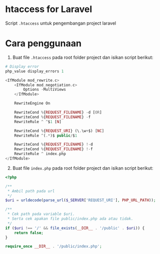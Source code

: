 # htaccess for Laravel
Script `.htaccess` untuk pengembangan project laravel

# Cara penggunaan
1. Buat file `.htaccess` pada root folder project dan isikan script berikut:

```php
# Display error
php_value display_errors 1

<IfModule mod_rewrite.c>
    <IfModule mod_negotiation.c>
        Options -MultiViews
    </IfModule>

    RewriteEngine On

    RewriteCond %{REQUEST_FILENAME} -d [OR]
    RewriteCond %{REQUEST_FILENAME} -f
    RewriteRule ^ ^$1 [N]

    RewriteCond %{REQUEST_URI} (\.\w+$) [NC]
    RewriteRule ^(.*)$ public/$1

    RewriteCond %{REQUEST_FILENAME} !-d
    RewriteCond %{REQUEST_FILENAME} !-f
    RewriteRule ^ index.php
</IfModule>
```

2. Buat file `index.php` pada root folder project dan isikan script berikut:

```php
<?php

/**
 * Ambil path pada url
 */
$uri = urldecode(parse_url($_SERVER['REQUEST_URI'], PHP_URL_PATH));

/**
 * Cek path pada variable $uri.
 * Serta cek apakan file public/index.php ada atau tidak.
 */
if ($uri !== '/' && file_exists(__DIR__ . '/public' . $uri)) {
    return false;
}

require_once __DIR__ . '/public/index.php';
```
